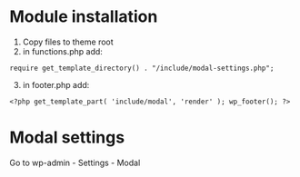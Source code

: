 # Module installation

1) Copy files to theme root
2) in functions.php add:

`require get_template_directory() . "/include/modal-settings.php";`

3) in footer.php add:
     
`<?php
get_template_part( 'include/modal', 'render' );
wp_footer();
?>`

# Modal settings

Go to wp-admin - Settings - Modal
